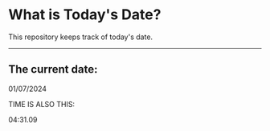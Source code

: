 # What is Today's Date?
This repository keeps track of today's date.
* * *
 
## The current date:  
 01/07/2024 
  
  
 TIME IS ALSO THIS: 
  
 04:31.09 
  
  

